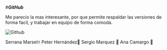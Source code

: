 #**_GitHub_**

  Me parecio la mas interesante, por que permite respaldar las versiones de forma 
facil, y trabajar en equipo de forma comoda.

![Github](https://www.enriquedans.com/wp-content/uploads/2018/06/GitHub-Octocat.jpg)

Serrana Marset:medical_symbol:
Peter Hernández:trident: 
Sergio Marquez :rocket: 
Ana Camargo :microphone:
